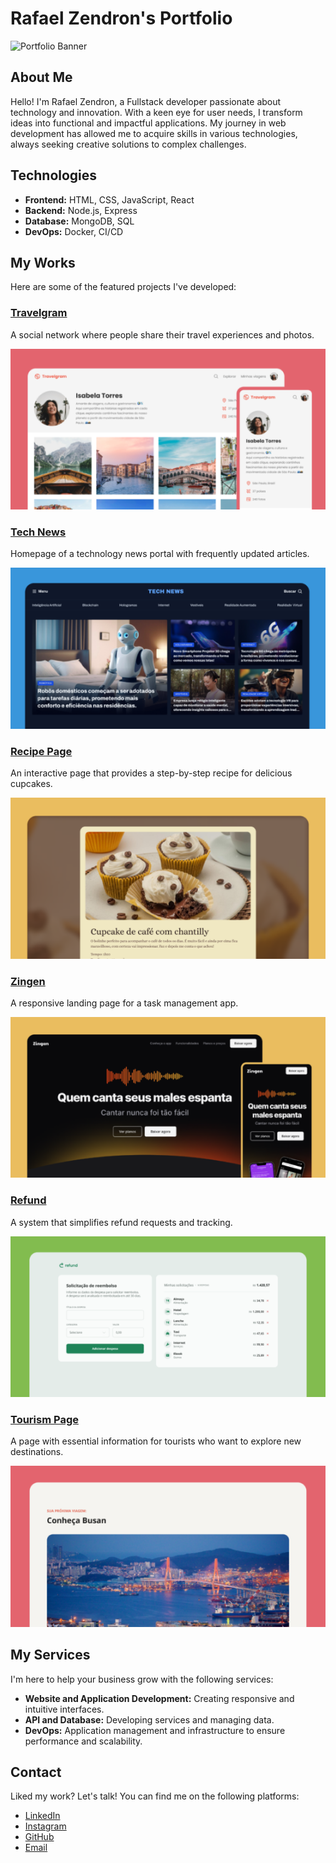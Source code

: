 
# Rafael Zendron's Portfolio

![Portfolio Banner](assets/images/banner.jpg)

## About Me

Hello! I'm Rafael Zendron, a Fullstack developer passionate about technology and innovation. With a keen eye for user needs, I transform ideas into functional and impactful applications. My journey in web development has allowed me to acquire skills in various technologies, always seeking creative solutions to complex challenges.

## Technologies

- **Frontend:** HTML, CSS, JavaScript, React
- **Backend:** Node.js, Express
- **Database:** MongoDB, SQL
- **DevOps:** Docker, CI/CD

## My Works

Here are some of the featured projects I've developed:

### [Travelgram](https://rafaumeu.github.io/projeto_travelgram/)

A social network where people share their travel experiences and photos.

![Travelgram](assets/images/Thumbnail_Project-01.png)

### [Tech News](https://rafaumeu.github.io/fullstack_portal_de_noticias/)

Homepage of a technology news portal with frequently updated articles.

![Tech News](assets/images/Thumbnail_Project-02.png)

### [Recipe Page](https://rafaumeu.github.io/projeto/)

An interactive page that provides a step-by-step recipe for delicious cupcakes.

![Recipe Page](assets/images/Thumbnail_Project-03.png)

### [Zingen](https://rafaumeu.github.io/zingen/)

A responsive landing page for a task management app.

![Zingen](assets/images/Thumbnail_Project-04.png)

### [Refund](https://rafaumeu.github.io/refund/)

A system that simplifies refund requests and tracking.

![Refund](assets/images/Thumbnail_Project-05.png)

### [Tourism Page](http://rafaumeu.github.io/local_turistico/)

A page with essential information for tourists who want to explore new destinations.

![Tourism Page](assets/images/Thumbnail_Project-06.png)

## My Services

I'm here to help your business grow with the following services:

- **Website and Application Development:** Creating responsive and intuitive interfaces.
- **API and Database:** Developing services and managing data.
- **DevOps:** Application management and infrastructure to ensure performance and scalability.

## Contact

Liked my work? Let's talk! You can find me on the following platforms:

- [LinkedIn](https://www.linkedin.com/in/rafael-dias-zendron-528290132/)
- [Instagram](https://www.instagram.com/rafaeldiaszendron/)
- [GitHub](https://github.com/rafaumeu)
- [Email](mailto:rafael.zendron22@gmail.com)
